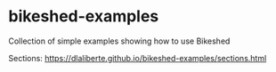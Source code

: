 # bikeshed-examples
Collection of simple examples showing how to use Bikeshed

Sections: https://dlaliberte.github.io/bikeshed-examples/sections.html
